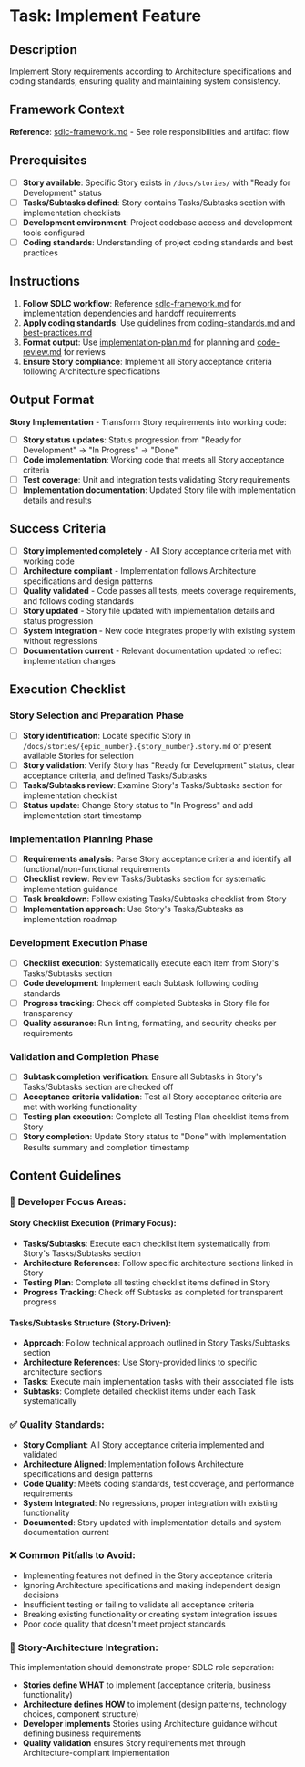# Task: Implement Feature

## Description

Implement Story requirements according to Architecture specifications and coding standards, ensuring quality and maintaining system consistency.

## Framework Context

**Reference**: [sdlc-framework.md](./.krci-ai/data/common/sdlc-framework.md) - See role responsibilities and artifact flow

## Prerequisites

- [ ] **Story available**: Specific Story exists in `/docs/stories/` with "Ready for Development" status
- [ ] **Tasks/Subtasks defined**: Story contains Tasks/Subtasks section with implementation checklists
- [ ] **Development environment**: Project codebase access and development tools configured
- [ ] **Coding standards**: Understanding of project coding standards and best practices

## Instructions

1. **Follow SDLC workflow**: Reference [sdlc-framework.md](./.krci-ai/data/common/sdlc-framework.md) for implementation dependencies and handoff requirements
2. **Apply coding standards**: Use guidelines from [coding-standards.md](./.krci-ai/data/coding-standards.md) and [best-practices.md](./.krci-ai/data/best-practices.md)
3. **Format output**: Use [implementation-plan.md](./.krci-ai/templates/implementation-plan.md) for planning and [code-review.md](./.krci-ai/templates/code-review.md) for reviews
4. **Ensure Story compliance**: Implement all Story acceptance criteria following Architecture specifications

## Output Format

**Story Implementation** - Transform Story requirements into working code:

- [ ] **Story status updates**: Status progression from "Ready for Development" → "In Progress" → "Done"
- [ ] **Code implementation**: Working code that meets all Story acceptance criteria
- [ ] **Test coverage**: Unit and integration tests validating Story requirements
- [ ] **Implementation documentation**: Updated Story file with implementation details and results

## Success Criteria

- [ ] **Story implemented completely** - All Story acceptance criteria met with working code
- [ ] **Architecture compliant** - Implementation follows Architecture specifications and design patterns
- [ ] **Quality validated** - Code passes all tests, meets coverage requirements, and follows coding standards
- [ ] **Story updated** - Story file updated with implementation details and status progression
- [ ] **System integration** - New code integrates properly with existing system without regressions
- [ ] **Documentation current** - Relevant documentation updated to reflect implementation changes

## Execution Checklist

### Story Selection and Preparation Phase

- [ ] **Story identification**: Locate specific Story in `/docs/stories/{epic_number}.{story_number}.story.md` or present available Stories for selection
- [ ] **Story validation**: Verify Story has "Ready for Development" status, clear acceptance criteria, and defined Tasks/Subtasks
- [ ] **Tasks/Subtasks review**: Examine Story's Tasks/Subtasks section for implementation checklist
- [ ] **Status update**: Change Story status to "In Progress" and add implementation start timestamp

### Implementation Planning Phase

- [ ] **Requirements analysis**: Parse Story acceptance criteria and identify all functional/non-functional requirements
- [ ] **Checklist review**: Review Tasks/Subtasks section for systematic implementation guidance
- [ ] **Task breakdown**: Follow existing Tasks/Subtasks checklist from Story
- [ ] **Implementation approach**: Use Story's Tasks/Subtasks as implementation roadmap

### Development Execution Phase

- [ ] **Checklist execution**: Systematically execute each item from Story's Tasks/Subtasks section
- [ ] **Code development**: Implement each Subtask following coding standards
- [ ] **Progress tracking**: Check off completed Subtasks in Story file for transparency
- [ ] **Quality assurance**: Run linting, formatting, and security checks per requirements

### Validation and Completion Phase

- [ ] **Subtask completion verification**: Ensure all Subtasks in Story's Tasks/Subtasks section are checked off
- [ ] **Acceptance criteria validation**: Test all Story acceptance criteria are met with working functionality
- [ ] **Testing plan execution**: Complete all Testing Plan checklist items from Story
- [ ] **Story completion**: Update Story status to "Done" with Implementation Results summary and completion timestamp

## Content Guidelines

### 🎯 **Developer Focus Areas:**

#### **Story Checklist Execution (Primary Focus):**

- **Tasks/Subtasks**: Execute each checklist item systematically from Story's Tasks/Subtasks section
- **Architecture References**: Follow specific architecture sections linked in Story
- **Testing Plan**: Complete all testing checklist items defined in Story
- **Progress Tracking**: Check off Subtasks as completed for transparent progress

#### **Tasks/Subtasks Structure (Story-Driven):**

- **Approach**: Follow technical approach outlined in Story Tasks/Subtasks section
- **Architecture References**: Use Story-provided links to specific architecture sections
- **Tasks**: Execute main implementation tasks with their associated file lists
- **Subtasks**: Complete detailed checklist items under each Task systematically

### ✅ **Quality Standards:**

- **Story Compliant**: All Story acceptance criteria implemented and validated
- **Architecture Aligned**: Implementation follows Architecture specifications and design patterns
- **Code Quality**: Meets coding standards, test coverage, and performance requirements
- **System Integrated**: No regressions, proper integration with existing functionality
- **Documented**: Story updated with implementation details and system documentation current

### ❌ **Common Pitfalls to Avoid:**

- Implementing features not defined in the Story acceptance criteria
- Ignoring Architecture specifications and making independent design decisions
- Insufficient testing or failing to validate all acceptance criteria
- Breaking existing functionality or creating system integration issues
- Poor code quality that doesn't meet project standards

### 🎯 **Story-Architecture Integration:**

This implementation should demonstrate proper SDLC role separation:

- **Stories define WHAT** to implement (acceptance criteria, business functionality)
- **Architecture defines HOW** to implement (design patterns, technology choices, component structure)
- **Developer implements** Stories using Architecture guidance without defining business requirements
- **Quality validation** ensures Story requirements met through Architecture-compliant implementation
